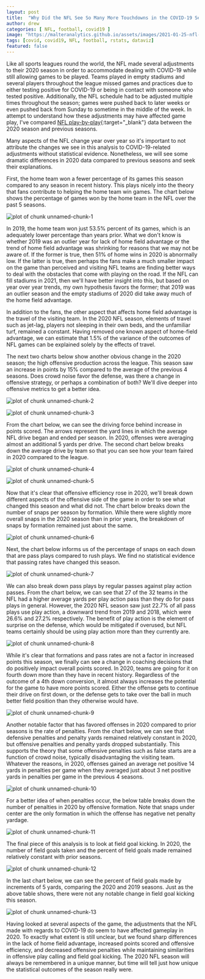 ```yaml
---
layout: post
title:  "Why Did the NFL See So Many More Touchdowns in the COVID-19 Season?"
author: drew
categories: [ NFL, football, covid19 ]
image: "https://malteranalytics.github.io/assets/images/2021-01-25-nfl-covid-season/image14.png"
tags: [covid, covid19, NFL, football, rstats, dataviz]
featured: false
---
```






Like all sports leagues round the world, the NFL made several adjustments to their 2020 season in order to accommodate dealing with COVID-19 while still allowing games to be played.  Teams played in empty stadiums and several players throughout the league missed games and practices due to either testing positive for COVID-19 or being in contact with someone who tested positive.   Additionally, the NFL schedule had to be adjusted multiple times throughout the season; games were pushed back to later weeks or even pushed back from Sunday to sometime in the middle of the week.  In attempt to understand how these adjustments may have affected game play, I've compared [NFL play-by-play](http://nflsavant.com/about.php){:target="_blank"} data between the 2020 season and previous seasons. 



Many aspects of the NFL change year over year so it's important to not attribute the changes we see in this analysis to COVID-19-related adjustments without statistical evidence.  Nonetheless, we will see some dramatic differences in 2020 data compared to previous seasons and seek their explanations.  



First, the home team won a fewer percentage of its games this season compared to any season in recent history.  This plays nicely into the theory that fans contribute to helping the home team win games.  The chart below shows the percentage of games won by the home team in the NFL over the past 5 seasons. 

  
  

![plot of chunk unnamed-chunk-1](/assets/images/2021-01-25-nfl-covid-season/image1.png)  



In 2019, the home team won just 53.5% percent of its games, which is an adequately lower percentage than years prior.  What we don't know is whether 2019 was an outlier year for lack of home field advantage or the trend of home field advantage was shrinking for reasons that we may not be aware of.  If the former is true, then 51% of home wins in 2020 is abnormally low.  If the latter is true, then perhaps the fans make a much smaller impact on the game than perceived and visiting NFL teams are finding better ways to deal with the obstacles that come with playing on the road.  If the NFL can fill stadiums in 2021, then we'll have better insight into this, but based on year over year trends, my own hypothesis favors the former; that 2019 was an outlier season and the empty stadiums of 2020 did take away much of the home field advantage.  







In addition to the fans, the other aspect that affects home field advantage is the travel of the visiting team.  In the 2020 NFL season, elements of travel such as jet-lag, players not sleeping in their own beds, and the unfamiliar turf, remained a constant.  Having removed one known aspect of home-field advantage, we can estimate that 1.5% of the variance of the outcomes of NFL games can be explained solely by the effects of travel.  



The next two charts below show another obvious change in the 2020 season; the high offensive production across the league.  This season saw an increase in points by 15% compared to the average of the previous 4 seasons.   Does crowd noise favor the defense, was there a change in offensive strategy, or perhaps a combination of both?  We'll dive deeper into offensive metrics to get a better idea. 



![plot of chunk unnamed-chunk-2](/assets/images/2021-01-25-nfl-covid-season/image2.png)  

![plot of chunk unnamed-chunk-3](/assets/images/2021-01-25-nfl-covid-season/image3.png)  


From the chart below, we can see the driving force behind increase in points scored.  The arrows represent the yard lines in which the average NFL drive began and ended per season.  In 2020, offenses were averaging almost an additional 5 yards per drive.  The second chart below breaks down the average drive by team so that you can see how your team faired in 2020 compared to the league. 


![plot of chunk unnamed-chunk-4](/assets/images/2021-01-25-nfl-covid-season/image4.png)  



![plot of chunk unnamed-chunk-5](/assets/images/2021-01-25-nfl-covid-season/image5.png)  





Now that it's clear that offensive efficiency rose in 2020, we'll break down different aspects of the offensive side of the game in order to see what changed this season and what did not.  The chart below breaks down the number of snaps per season by formation.  While there were slightly more overall snaps in the 2020 season than in prior years, the breakdown of snaps by formation remained just about the same. 

![plot of chunk unnamed-chunk-6](/assets/images/2021-01-25-nfl-covid-season/image6.png)  


Next, the chart below informs us of the percentage of snaps on each down that are pass plays compared to rush plays.  We find no statistical evidence that passing rates have changed this season. 


![plot of chunk unnamed-chunk-7](/assets/images/2021-01-25-nfl-covid-season/image7.png) 






We can also break down pass plays by regular passes against play action passes.  From the chart below, we can see that 27 of the 32 teams in the NFL had a higher average yards per play action pass than they do for pass plays in general.  However, the 2020 NFL season saw just 22.7% of all pass plays use play action, a downward trend from 2019 and 2018, which were 26.6% and 27.2% respectively.   The benefit of play action is the element of surprise on the defense, which would be mitigated if overused, but NFL teams certainly should be using play action more than they currently are. 


![plot of chunk unnamed-chunk-8](/assets/images/2021-01-25-nfl-covid-season/image8.png) 




While it's clear that formations and pass rates are not a factor in increased points this season, we finally can see a change in coaching decisions that do positively impact overall points scored.  In 2020, teams are going for it on fourth down more than they have in recent history.  Regardless of the outcome of a 4th down conversion, it almost always increases the potential for the game to have more points scored.  Either the offense gets to continue their drive on first down, or the defense gets to take over the ball in much better field position than they otherwise would have.  




![plot of chunk unnamed-chunk-9](/assets/images/2021-01-25-nfl-covid-season/image9.png) 



Another notable factor that has favored offenses in 2020 compared to prior seasons is the rate of penalties.   From the chart below, we can see that defensive penalties and penalty yards remained relatively constant in 2020, but offensive penalties and penalty yards dropped substantially.   This supports the theory that some offensive penalties such as false starts are a function of crowd noise, typically disadvantaging the visiting team.  Whatever the reasons, in 2020, offenses gained an average net positive 14 yards in penalties per game when they averaged just about 3 net positive yards in penalties per game in the previous 4 seasons. 


![plot of chunk unnamed-chunk-10](/assets/images/2021-01-25-nfl-covid-season/image10.png) 




For a better idea of when penalties occur, the below table breaks down the number of penalties in 2020 by offensive formation. Note that snaps under center are the only formation in which the offense has negative net penalty yardage.



![plot of chunk unnamed-chunk-11](/assets/images/2021-01-25-nfl-covid-season/image11.png) 



The final piece of this analysis is to look at field goal kicking.  In 2020, the number of field goals taken and the percent of field goals made remained relatively constant with prior seasons.   

![plot of chunk unnamed-chunk-12](/assets/images/2021-01-25-nfl-covid-season/image12.png) 

In the last chart below, we can see the percent of field goals made by increments of 5 yards, comparing the 2020 and 2019 seasons.  Just as the above table shows, there were not any notable change in field goal kicking this season. 




![plot of chunk unnamed-chunk-13](/assets/images/2021-01-25-nfl-covid-season/image13.png) 




Having looked at several aspects of the game, the adjustments that the NFL made with regards to COVID-19 do seem to have affected gameplay in 2020.  To exactly what extent is still unclear, but we found sharp differences in the lack of home field advantage, increased points scored and offensive efficiency, and decreased offensive penalties while maintaining similarities in offensive play calling and field goal kicking.  The 2020 NFL season will always be remembered in a unique manner, but time will tell just how unique the statistical outcomes of the season really were. 